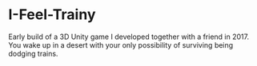 # I-Feel-Trainy
Early build of a 3D Unity game I developed together with a friend in 2017. You wake up in a desert with your only possibility of surviving being dodging trains.
